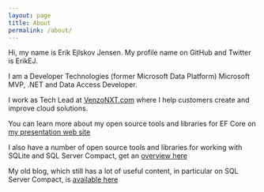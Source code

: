```yaml
---
layout: page
title: About
permalink: /about/
---
```


Hi, my name is Erik Ejlskov Jensen. My profile name on GitHub and Twitter is ErikEJ.

I am a Developer Technologies (former Microsoft Data Platform) Microsoft MVP, .NET and Data Access Developer.

I work as Tech Lead at [VenzoNXT.com](https://www.venzonxt.com) where I help customers create and improve cloud solutions.

You can learn more about my open source tools and libraries for EF Core on [my presentation web site](https://erikej.github.io/EFCorePowerTools/index.html)

I also have a number of open source tools and libraries for working with SQLite and SQL Server Compact, get an [overview here](http://erikej.github.io/SqlCeToolbox/)

My old blog, which still has a lot of useful content, in particular on SQL Server Compact, is [available here](https://erikej.blogspot.com/)
